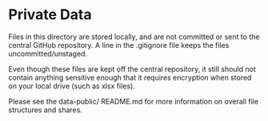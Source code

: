 <!--
Copyright 2019 Province of British Columbia

Licensed under the Apache License, Version 2.0 (the "License");
you may not use this file except in compliance with the License.
You may obtain a copy of the License at

http://www.apache.org/licenses/LICENSE-2.0

Unless required by applicable law or agreed to in writing, software distributed under the License is distributed on an "AS IS" BASIS,
WITHOUT WARRANTIES OR CONDITIONS OF ANY KIND, either express or implied.
See the License for the specific language governing permissions and limitations under the License.
-->


# Private Data 
Files in this directory are stored locally, and are not committed or sent to the central GitHub repository. A line in the .gitignore file keeps the files uncommitted/unstaged.

Even though these files are kept off the central repository, it still should not contain anything sensitive enough that it requires encryption when stored on your local drive (such as xlsx files). 

Please see the data-public/ README.md for more information on overall file structures and shares.


